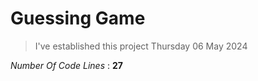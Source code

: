 # Guessing Game

>I've established this project Thursday 06 May 2024

*Number Of Code Lines* : **27**


